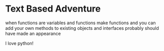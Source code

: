 # Text Based Adventure
when functions are variables and functions make functions and you can add your own methods to existing objects and interfaces probably should have made an appearance

I love python!
